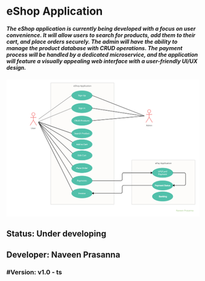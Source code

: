 # eShop Application
##### The eShop application is currently being developed with a focus on user convenience. It will allow users to search for products, add them to their cart, and place orders securely. The admin will have the ability to manage the product database with CRUD operations. The payment process will be handled by a dedicated microservice, and the application will feature a visually appealing web interface with a user-friendly UI/UX design.
![eShop UML Diagram](<eShop UML Diagram.jpg>)
## Status: Under developing
## Developer: Naveen Prasanna
### #Version: v1.0 - ts